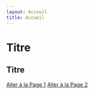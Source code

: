 ```yaml
---
layout: Acceuil
title: Accueil
---
```


# Titre
## Titre
[Aller à la Page 1](page1.md) 
[Aller à la Page 2](page2.md)
